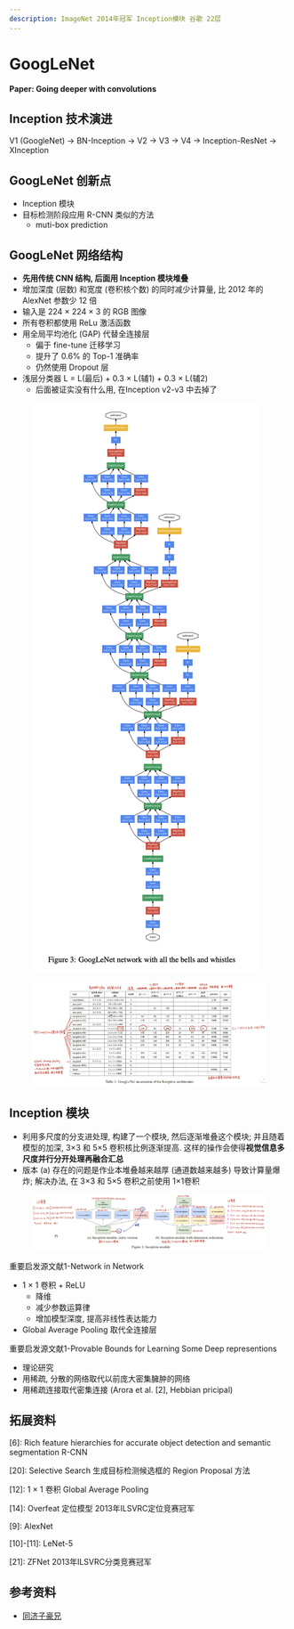 ```yaml
---
description: ImageNet 2014年冠军 Inception模块 谷歌 22层
---
```


# GoogLeNet

**Paper: Going deeper with convolutions**

## Inception 技术演进

V1 (GoogleNet) → BN-Inception → V2 → V3 → V4 → Inception-ResNet → XInception

## GoogLeNet 创新点

* Inception 模块
* 目标检测阶段应用 R-CNN 类似的方法
  * muti-box prediction

## GoogLeNet 网络结构

* **先用传统 CNN 结构, 后面用 Inception 模块堆叠**
* 增加深度 (层数) 和宽度 (卷积核个数) 的同时减少计算量, 比 2012 年的 AlexNet 参数少 12 倍
* 输入是 224 × 224 × 3 的 RGB 图像
* 所有卷积都使用 ReLu 激活函数
* 用全局平均池化 (GAP) 代替全连接层
  * 偏于 fine-tune 迁移学习
  * 提升了 0.6% 的 Top-1 准确率
  * 仍然使用 Dropout 层
* 浅层分类器 L = L(最后) + 0.3 × L(辅1) + 0.3 × L(辅2)
  * 后面被证实没有什么用, 在Inception v2-v3 中去掉了&#x20;

<figure><img src="../../../.gitbook/assets/Screen_Shot_2020-06-22_at_3.28.59_PM.png" alt=""><figcaption></figcaption></figure>

<figure><img src="../../../.gitbook/assets/image (29).png" alt=""><figcaption></figcaption></figure>

## Inception 模块

* 利用多尺度的分支进处理, 构建了一个模块, 然后逐渐堆叠这个模块; 并且随着模型的加深, 3×3 和 5×5 卷积核比例逐渐提高. 这样的操作会使得**视觉信息多尺度并行分开处理再融合汇总**
* 版本 (a) 存在的问题是作业本堆叠越来越厚 (通道数越来越多) 导致计算量爆炸; 解决办法, 在 3×3 和 5×5 卷积之前使用 1×1卷积

<figure><img src="../../../.gitbook/assets/image (27).png" alt=""><figcaption></figcaption></figure>

重要启发源文献1-Network in Network&#x20;

* 1 × 1 卷积 + ReLU
  * 降维
  * 减少参数运算律
  * 增加模型深度, 提高非线性表达能力
* Global Average Pooling 取代全连接层

重要启发源文献1-Provable Bounds for Learning Some Deep representions

* 理论研究
* 用稀疏, 分散的网络取代以前庞大密集臃肿的网络
* 用稀疏连接取代密集连接 (Arora et al. \[2], Hebbian pricipal)

## 拓展资料

\[6]: Rich feature hierarchies for accurate object detection and semantic segmentation R-CNN

\[20]: Selective Search 生成目标检测候选框的 Region Proposal 方法

\[12]: 1 × 1 卷积 Global Average Pooling

\[14]: Overfeat 定位模型 2013年ILSVRC定位竞赛冠军

\[9]: AlexNet

\[10]-\[11]: LeNet-5

\[21]: ZFNet 2013年ILSVRC分类竞赛冠军

## 参考资料

* [同济子豪兄](https://www.bilibili.com/video/BV17g411L7Se/?p=2\&spm\_id\_from=pageDriver\&vd\_source=4afb0374462e2a6a5fe3309f3b19500d)
